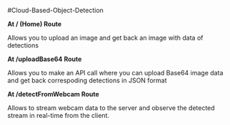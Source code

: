 #Cloud-Based-Object-Detection

**At / (Home) Route**

Allows you to upload an image and get back an image with data of detections

**At /uploadBase64 Route**

Allows you to make an API call where you can upload Base64 image data and get back correspoding detections in JSON format

**At /detectFromWebcam Route**

Allows to stream webcam data to the server and observe the detected stream in real-time from the client.
